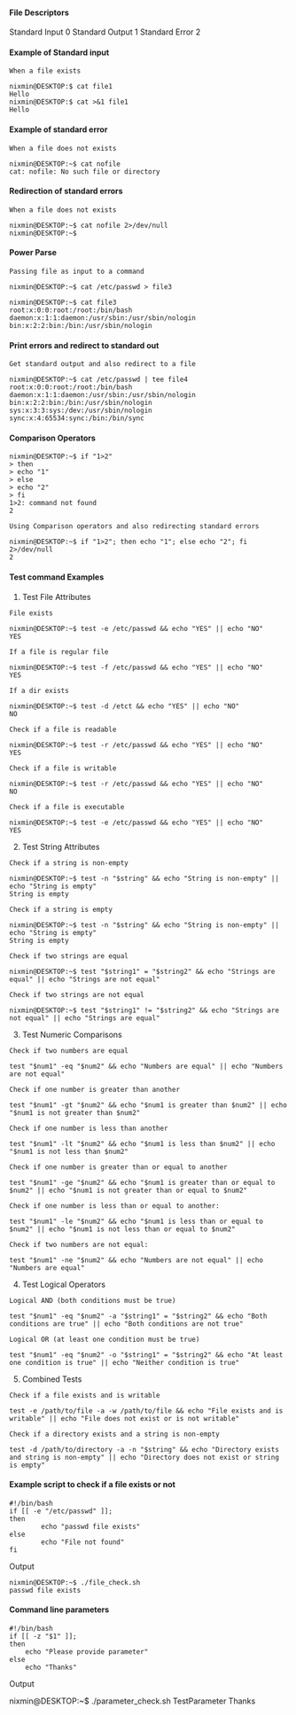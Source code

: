 #### File Descriptors

Standard Input          0
Standard Output         1
Standard Error          2

#### Example of Standard input 
```
When a file exists

nixmin@DESKTOP:$ cat file1
Hello
nixmin@DESKTOP:$ cat >&1 file1
Hello
```

#### Example of standard error
```
When a file does not exists

nixmin@DESKTOP:~$ cat nofile
cat: nofile: No such file or directory
```

#### Redirection of standard errors
```
When a file does not exists

nixmin@DESKTOP:~$ cat nofile 2>/dev/null
nixmin@DESKTOP:~$
```

#### Power Parse
```
Passing file as input to a command

nixmin@DESKTOP:~$ cat /etc/passwd > file3

nixmin@DESKTOP:~$ cat file3
root:x:0:0:root:/root:/bin/bash
daemon:x:1:1:daemon:/usr/sbin:/usr/sbin/nologin
bin:x:2:2:bin:/bin:/usr/sbin/nologin
```

#### Print errors and redirect to standard out
```
Get standard output and also redirect to a file

nixmin@DESKTOP:~$ cat /etc/passwd | tee file4
root:x:0:0:root:/root:/bin/bash
daemon:x:1:1:daemon:/usr/sbin:/usr/sbin/nologin
bin:x:2:2:bin:/bin:/usr/sbin/nologin
sys:x:3:3:sys:/dev:/usr/sbin/nologin
sync:x:4:65534:sync:/bin:/bin/sync
```

#### Comparison Operators
```
nixmin@DESKTOP:~$ if "1>2"
> then
> echo "1"
> else
> echo "2"
> fi
1>2: command not found
2

Using Comparison operators and also redirecting standard errors 

nixmin@DESKTOP:~$ if "1>2"; then echo "1"; else echo "2"; fi 2>/dev/null
2
```

#### Test command Examples

1) Test File Attributes
```
File exists

nixmin@DESKTOP:~$ test -e /etc/passwd && echo "YES" || echo "NO"
YES
```

```
If a file is regular file

nixmin@DESKTOP:~$ test -f /etc/passwd && echo "YES" || echo "NO"
YES
```

```
If a dir exists

nixmin@DESKTOP:~$ test -d /etct && echo "YES" || echo "NO"
NO
```

```
Check if a file is readable

nixmin@DESKTOP:~$ test -r /etc/passwd && echo "YES" || echo "NO"
YES
```

```
Check if a file is writable

nixmin@DESKTOP:~$ test -r /etc/passwd && echo "YES" || echo "NO"
NO
```

```
Check if a file is executable

nixmin@DESKTOP:~$ test -e /etc/passwd && echo "YES" || echo "NO"
YES
```

2) Test String Attributes
```
Check if a string is non-empty

nixmin@DESKTOP:~$ test -n "$string" && echo "String is non-empty" || echo "String is empty"
String is empty
```

```
Check if a string is empty

nixmin@DESKTOP:~$ test -n "$string" && echo "String is non-empty" || echo "String is empty"
String is empty
```

```
Check if two strings are equal

nixmin@DESKTOP:~$ test "$string1" = "$string2" && echo "Strings are equal" || echo "Strings are not equal"
```

```
Check if two strings are not equal

nixmin@DESKTOP:~$ test "$string1" != "$string2" && echo "Strings are not equal" || echo "Strings are equal"
```

3) Test Numeric Comparisons
```
Check if two numbers are equal

test "$num1" -eq "$num2" && echo "Numbers are equal" || echo "Numbers are not equal"
```

```
Check if one number is greater than another

test "$num1" -gt "$num2" && echo "$num1 is greater than $num2" || echo "$num1 is not greater than $num2"
```

```
Check if one number is less than another

test "$num1" -lt "$num2" && echo "$num1 is less than $num2" || echo "$num1 is not less than $num2"
```

```
Check if one number is greater than or equal to another

test "$num1" -ge "$num2" && echo "$num1 is greater than or equal to $num2" || echo "$num1 is not greater than or equal to $num2"
```

```
Check if one number is less than or equal to another:

test "$num1" -le "$num2" && echo "$num1 is less than or equal to $num2" || echo "$num1 is not less than or equal to $num2"
```

```
Check if two numbers are not equal:

test "$num1" -ne "$num2" && echo "Numbers are not equal" || echo "Numbers are equal"
```

4) Test Logical Operators
```
Logical AND (both conditions must be true)

test "$num1" -eq "$num2" -a "$string1" = "$string2" && echo "Both conditions are true" || echo "Both conditions are not true"
```

```
Logical OR (at least one condition must be true)

test "$num1" -eq "$num2" -o "$string1" = "$string2" && echo "At least one condition is true" || echo "Neither condition is true"
```

5) Combined Tests
```
Check if a file exists and is writable

test -e /path/to/file -a -w /path/to/file && echo "File exists and is writable" || echo "File does not exist or is not writable"
```

```
Check if a directory exists and a string is non-empty

test -d /path/to/directory -a -n "$string" && echo "Directory exists and string is non-empty" || echo "Directory does not exist or string is empty"
```

#### Example script to check if a file exists or not
```
#!/bin/bash
if [[ -e "/etc/passwd" ]];
then
        echo "passwd file exists"
else
        echo "File not found"
fi
```
Output

```
nixmin@DESKTOP:~$ ./file_check.sh
passwd file exists
```

#### Command line parameters 
```
#!/bin/bash
if [[ -z "$1" ]]; 
then
    echo "Please provide parameter"
else
    echo "Thanks"
```

Output

nixmin@DESKTOP:~$ ./parameter_check.sh TestParameter
Thanks
